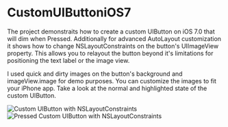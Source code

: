 CustomUIButtoniOS7
==================

The project demonstraits how to create a custom UIButton on iOS 7.0 that will dim when Pressed. Additionally for advanced AutoLayout customization it shows how to change NSLayoutConstraints on the button's UIImageView property. This allows you to relayout the button beyond it's limitations for positioning the text label or the image view.

I used quick and dirty images on the button's background and imageView.image for demo purposes. You can customize the images to fit your iPhone app. Take a look at the normal and highlighted state of the custom UIButton.

![Custom UIButton with NSLayoutConstraints](https://raw.github.com/PaulSolt/CustomUIButtoniOS7/master/Custom%20UIButton%20Constraints.png)
![Pressed Custom UIButton with NSLayoutConstraints](https://raw.github.com/PaulSolt/CustomUIButtoniOS7/master/Custom%20UIButton%20Constraints%20Pressed.png)

